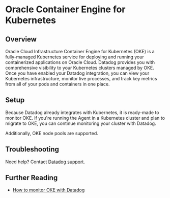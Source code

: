 # Oracle Container Engine for Kubernetes

## Overview

Oracle Cloud Infrastructure Container Engine for Kubernetes (OKE) is a fully-managed Kubernetes service for deploying and running your containerized applications on Oracle Cloud. Datadog provides you with comprehensive visibility to your Kubernetes clusters managed by OKE. Once you have enabled your Datadog integration, you can view your Kubernetes infrastructure, monitor live processes, and track key metrics from all of your pods and containers in one place.

## Setup

Because Datadog already integrates with Kubernetes, it is ready-made to monitor OKE. If you're running the Agent in a Kubernetes cluster and plan to migrate to OKE, you can continue monitoring your cluster with Datadog.

Additionally, OKE node pools are supported.


## Troubleshooting

Need help? Contact [Datadog support][2].

## Further Reading

- [How to monitor OKE with Datadog][3]

[1]: https://docs.datadoghq.com/agent/kubernetes/log
[2]: https://docs.datadoghq.com/help/
[3]: https://www.datadoghq.com/blog/monitor-oracle-kubernetes-engine/
